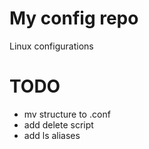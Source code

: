 # My config repo
Linux configurations

# TODO
* mv structure to .conf
* add delete script
* add ls aliases
